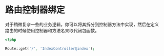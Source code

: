 # 路由控制器绑定

对于稍微复杂一些的业务逻辑，你可以将其拆分到控制器方法中实现，然后在定义路由的时候使用控制器和方法名来取代闭包函数。

```php
<?php

Route::get('/', 'IndexController@index');

```

